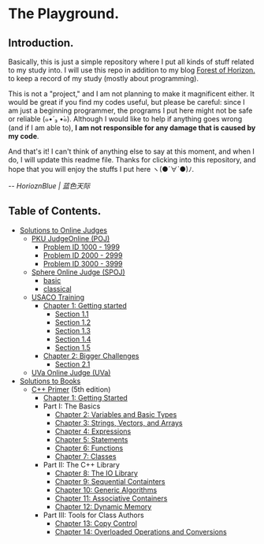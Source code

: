 # The Playground.
## Introduction.
Basically, this is just a simple repository where I put all kinds of stuff related to my study into. I will use this repo in addition to my blog [Forest of Horizon.](http://www.forestofhorizon.com/) to keep a record of my study (mostly about programming).

This is not a "project," and I am not planning to make it magnificent either. It would be great if you find my codes useful, but please be careful: since I am just a beginning programmer, the programs I put here might not be safe or reliable (๑•́ ₃ •̀๑). Although I would like to help if anything goes wrong (and if I am able to), **I am not responsible for any damage that is caused by my code**.

And that's it! I can't think of anything else to say at this moment, and when I do, I will update this readme file. Thanks for clicking into this repository, and hope that you will enjoy the stuffs I put here ヽ(●´∀`●)ﾉ.

-- _HorioznBlue | 蓝色天际_

## Table of Contents.
- [Solutions to Online Judges](Solutions-to-OJs)
  - [PKU JudgeOnline (POJ)](Solutions-to-OJs/POJ)
    - [Problem ID 1000 - 1999](Solutions-to-OJs/POJ/1000-1999)
    - [Problem ID 2000 - 2999](Solutions-to-OJs/POJ/2000-2999)
    - [Problem ID 3000 - 3999](Solutions-to-OJs/POJ/3000-3999)
  - [Sphere Online Judge (SPOJ)](Solutions-to-OJs/SPOJ)
    - [basic](Solutions-to-OJs/SPOJ/basic)
    - [classical](Solutions-to-OJs/SPOJ/classical)
  - [USACO Training](Solutions-to-OJs/USACO)
    - [Chapter 1: Getting started](/Solutions-to-OJs/USACO/Chapter1)
      - [Section 1.1](Solutions-to-OJs/USACO/Chapter1/1.1)
      - [Section 1.2](Solutions-to-OJs/USACO/Chapter1/1.2)
      - [Section 1.3](Solutions-to-OJs/USACO/Chapter1/1.3)
      - [Section 1.4](Solutions-to-OJs/USACO/Chapter1/1.4)
      - [Section 1.5](Solutions-to-OJs/USACO/Chapter1/1.5)
    - [Chapter 2: Bigger Challenges](/Solutions-to-OJs/USACO/Chapter2)
      - [Section 2.1](Solutions-to-OJs/USACO/Chapter2/2.1)
  - [UVa Online Judge (UVa)](Solutions-to-OJs/UVa)
- [Solutions to Books](Solutions-to-Books)
  - [C++ Primer](Solutions-to-Books/C++Primer) (5th edition)
    - [Chapter 1: Getting Started](Solutions-to-Books/C++Primer/Chapter01)
    - Part I: The Basics
	    - [Chapter 2: Variables and Basic Types](Solutions-to-Books/C++Primer/Chapter02)
	    - [Chapter 3: Strings, Vectors, and Arrays](Solutions-to-Books/C++Primer/Chapter03)
	    - [Chapter 4: Expressions](Solutions-to-Books/C++Primer/Chapter04)
	    - [Chapter 5: Statements](Solutions-to-Books/C++Primer/Chapter05)
	    - [Chapter 6: Functions](Solutions-to-Books/C++Primer/Chapter06)
	    - [Chapter 7: Classes](Solutions-to-Books/C++Primer/Chapter07)
   	- Part II: The C++ Library
	    - [Chapter 8: The IO Library](Solutions-to-Books/C++Primer/Chapter08)
	    - [Chapter 9: Sequential Containters](Solutions-to-Books/C++Primer/Chapter09)
	    - [Chapter 10: Generic Algorithms](Solutions-to-Books/C++Primer/Chapter10)
	    - [Chapter 11: Associative Containers](Solutions-to-Books/C++Primer/Chapter11)
	    - [Chapter 12: Dynamic Memory](Solutions-to-Books/C++Primer/Chapter12)
    - Part III: Tools for Class Authors
      - [Chapter 13: Copy Control](Solutions-to-Books/C++Primer/Chapter13)
      - [Chapter 14: Overloaded Operations and Conversions](Solutions-to-Books/C++Primer/Chapter14)
    